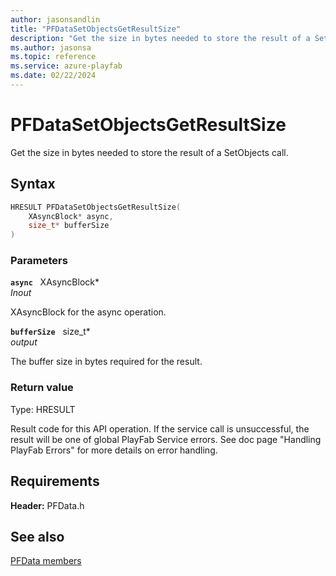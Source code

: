```yaml
---
author: jasonsandlin
title: "PFDataSetObjectsGetResultSize"
description: "Get the size in bytes needed to store the result of a SetObjects call."
ms.author: jasonsa
ms.topic: reference
ms.service: azure-playfab
ms.date: 02/22/2024
---
```


# PFDataSetObjectsGetResultSize  

Get the size in bytes needed to store the result of a SetObjects call.  

## Syntax  
  
```cpp
HRESULT PFDataSetObjectsGetResultSize(  
    XAsyncBlock* async,  
    size_t* bufferSize  
)  
```  
  
### Parameters  
  
**`async`** &nbsp; XAsyncBlock*  
*_Inout_*  
  
XAsyncBlock for the async operation.  
  
**`bufferSize`** &nbsp; size_t*  
*output*  
  
The buffer size in bytes required for the result.  
  
  
### Return value
Type: HRESULT
  
Result code for this API operation. If the service call is unsuccessful, the result will be one of global PlayFab Service errors. See doc page "Handling PlayFab Errors" for more details on error handling.
  
  
## Requirements  
  
**Header:** PFData.h
  
## See also  
[PFData members](../pfdata_members.md)  

  
  
